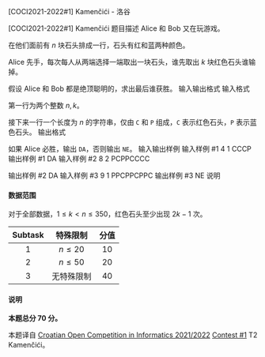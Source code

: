 



[COCI2021-2022#1] Kamenčići - 洛谷














[COCI2021-2022#1] Kamenčići
题目描述
Alice 和 Bob 又在玩游戏。

在他们面前有 $n$ 块石头排成一行，石头有红和蓝两种颜色。

Alice 先手，每次每人从两端选择一端取出一块石头，谁先取出 $k$ 块红色石头谁输掉。

假设 Alice 和 Bob 都是绝顶聪明的，求出最后谁获胜。
输入输出格式
输入格式

第一行为两个整数 $n,k$。

接下来一行一个长度为 $n$ 的字符串，仅由 `C` 和 `P` 组成，`C` 表示红色石头，`P` 表示蓝色石头。
输出格式

如果 Alice 必胜，输出 `DA`，否则输出 `NE`。
输入输出样例
输入样例 #1
4 1
CCCP
输出样例 #1
DA
输入样例 #2
8 2
PCPPCCCC

输出样例 #2
DA
输入样例 #3
9 1
PPCPPCPPC
输出样例 #3
NE
说明
#### 数据范围
对于全部数据，$1\le k<n\le 350$，红色石头至少出现 $2k-1$ 次。

| Subtask | 特殊限制 | 分值 |
| :----------: | :--------: | :-------: |
| $1$ | $n\le 20$ | $10$ | 
| $2$ | $n\le 50$ | $20$ |
| $3$ | 无特殊限制 | $40$ |

#### 说明
**本题总分 $70$ 分。**

本题译自 [Croatian Open Competition in Informatics 2021/2022](https://hsin.hr/coci/archive/2021_2012) [Contest #1](https://hsin.hr/coci/archive/2021_2022/contest1_tasks.pdf) T2 Kamenčići。







